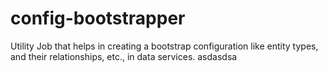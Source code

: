 # config-bootstrapper
Utility Job that helps in creating a bootstrap configuration like entity types, and their relationships, etc., in data services.
 asdasdsa
